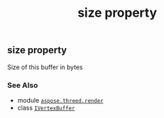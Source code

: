 ﻿---
title: size property
second_title: Aspose.3D for Python via .NET API References
description: 
type: docs
weight: 40
url: /aspose.threed.render/ivertexbuffer/size/
is_root: false
---

## size property


Size of this buffer in bytes

### See Also
* module [`aspose.threed.render`](../../)
* class [`IVertexBuffer`](/3d/python-net/aspose.threed.render/ivertexbuffer)
